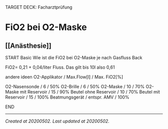 TARGET DECK: Facharztprüfung

# FiO2 bei O2-Maske
 [[Anästhesie]] 
---

START
Basic
Wie ist die FiO2 bei O2-Maske je nach Gasfluss
Back

FiO2= 0,21 + 0,04/liter Fluss. Das gilt bis 10l also 0,61

andere ideen
O2-Applikator / Max.Flow\[l\] / Max. FiO2\[%\]

O2-Nasensonde / 6 / 50%
O2-Brille / 6 / 50%
O2-Maske / 10 / 70%
O2-Maske mit Reservoir / 15 / 90%
Beutel ohne Reservoir / 10 / 70%
Beutel mit Reservoir / 15 / 100%
Beatmungsgerät / entspr. AMV / 100%
<!--ID: 1647082793454-->
END

---

_Created at 20200502._
_Last updated at 20200502._



